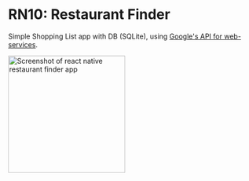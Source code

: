 # RN10: Restaurant Finder
Simple Shopping List app with DB (SQLite), using [Google's API for web-services](https://developers.google.com/places/web-service/search).


<a href="https://raw.githubusercontent.com/Claudiferock/Mobile-Programming/master/img/RN10.gif"><img src="https://raw.githubusercontent.com/Claudiferock/Mobile-Programming/master/img/RN10.gif" alt="Screenshot of react native restaurant finder app" width="238"/></a>  
